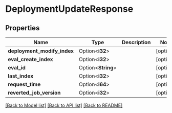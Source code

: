 # DeploymentUpdateResponse

## Properties

Name | Type | Description | Notes
------------ | ------------- | ------------- | -------------
**deployment_modify_index** | Option<**i32**> |  | [optional]
**eval_create_index** | Option<**i32**> |  | [optional]
**eval_id** | Option<**String**> |  | [optional]
**last_index** | Option<**i32**> |  | [optional]
**request_time** | Option<**i64**> |  | [optional]
**reverted_job_version** | Option<**i32**> |  | [optional]

[[Back to Model list]](../README.md#documentation-for-models) [[Back to API list]](../README.md#documentation-for-api-endpoints) [[Back to README]](../README.md)


